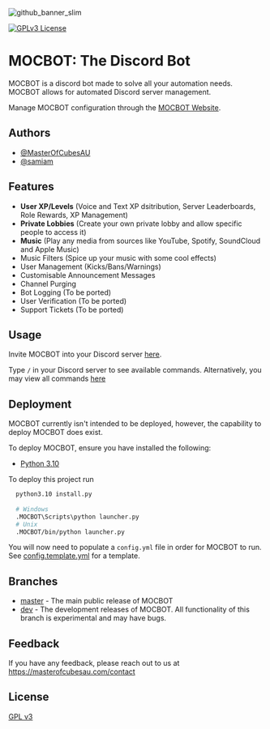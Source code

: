 
![github_banner_slim](https://github.com/MasterOfCubesAU/MOCBOT/assets/38149391/9f5f850c-cead-4e5e-9cab-ecdf886b6b9a)

[![GPLv3 License](https://img.shields.io/badge/License-GPL%20v3-yellow.svg)](https://opensource.org/licenses/)

# MOCBOT: The Discord Bot

MOCBOT is a discord bot made to solve all your automation needs. MOCBOT allows for automated Discord server management.

Manage MOCBOT configuration through the [MOCBOT Website](https://mocbot.masterofcubesau.com/).



## Authors

- [@MasterOfCubesAU](https://www.github.com/MasterOfCubesAU)
- [@samiam](https://github.com/sam1357U)


## Features

- **User XP/Levels** (Voice and Text XP dsitribution, Server Leaderboards, Role Rewards, XP Management)
- **Private Lobbies** (Create your own private lobby and allow specific people to access it)
- **Music** (Play any media from sources like YouTube, Spotify, SoundCloud and Apple Music)
- Music Filters (Spice up your music with some cool effects)
- User Management (Kicks/Bans/Warnings)
- Customisable Announcement Messages
- Channel Purging
- Bot Logging (To be ported)
- User Verification (To be ported)
- Support Tickets (To be ported)


## Usage

Invite MOCBOT into your Discord server [here](https://discord.com/api/oauth2/authorize?client_id=417962459811414027&permissions=8&scope=bot%20applications.commands).

Type `/` in your Discord server to see available commands. Alternatively, you may view all commands [here](https://mocbot.masterofcubesau.com/commands)



## Deployment

MOCBOT currently isn't intended to be deployed, however, the capability to deploy MOCBOT does exist.

To deploy MOCBOT, ensure you have installed the following:

- [Python 3.10](https://www.python.org/downloads/release/python-3108/)

To deploy this project run

```bash
  python3.10 install.py
  
  # Windows
  .MOCBOT\Scripts\python launcher.py
  # Unix
  .MOCBOT/bin/python launcher.py
```

You will now need to populate a `config.yml` file in order for MOCBOT to run. See [config.template.yml](https://github.com/MasterOfCubesAU/MOCBOT/blob/master/config.template.yml) for a template.


## Branches

- [master](https://github.com/MasterOfCubesAU/MOCBOT/tree/master) - The main public release of MOCBOT
- [dev](https://github.com/MasterOfCubesAU/MOCBOT/branches/all?query=dev) - The development releases of MOCBOT. All functionality of this branch is experimental and may have bugs.
## Feedback

If you have any feedback, please reach out to us at https://masterofcubesau.com/contact


## License

[GPL v3](https://choosealicense.com/licenses/gpl-3.0/)


